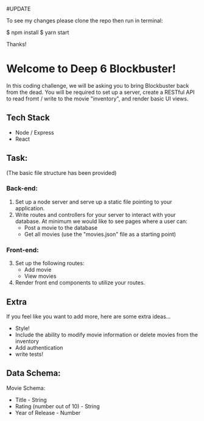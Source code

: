 #UPDATE

To see my changes please clone the repo then run in terminal:

$ npm install
$ yarn start

Thanks! 

# Welcome to Deep 6 Blockbuster!

In this coding challenge, we will be asking you to bring Blockbuster back from the dead. You will be required to set up a server, create a RESTful API to read fromt / write to the movie "inventory", and render basic UI views.

## Tech Stack
* Node / Express
* React

## Task:
(The basic file structure has been provided)
### Back-end:
1. Set up a node server and serve up a static file pointing to your application.
2. Write routes and controllers for your server to interact with your database. At minimum we would like to see pages where a user can:
    * Post a movie to the database
    * Get all movies (use the "movies.json" file as a starting point)
### Front-end:
3. Set up the following routes:
    * Add movie
    * View movies
4. Render front end components to utilize your routes.

## Extra
If you feel like you want to add more, here are some extra ideas...
* Style!
* Include the ability to modify movie information or delete movies from the inventory
* Add authentication
* write tests!

## Data Schema:
Movie Schema:
* Title - String
* Rating (number out of 10) - String
* Year of Release - Number
